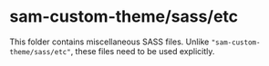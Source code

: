 # sam-custom-theme/sass/etc

This folder contains miscellaneous SASS files. Unlike `"sam-custom-theme/sass/etc"`, these files
need to be used explicitly.
